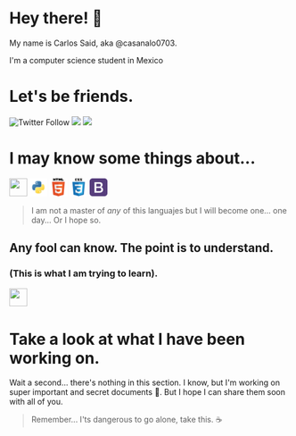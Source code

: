 # Hey there! 👋

My name is Carlos Said, aka @casanalo0703.

I'm a computer science student in Mexico

# Let's be friends.

![Twitter Follow](https://img.shields.io/twitter/follow/carlosaid_0703?color=Blue&label=Follow%20me%21&logo=Twitter&style=for-the-badge)
<a href="https://instagram.com/casanalo_0703"><img src="https://img.shields.io/badge/@casanalo0703%20-%23E4405F.svg?&style=for-the-badge&logo=Instagram&logoColor=white"/></a>
<a href="https://www.linkedin.com/in/carlos-said-nava-2260a11b4/"><img src="https://img.shields.io/badge/Check my profile%20-%2336465D.svg?&style=for-the-badge&logo=Linkedin&logoColor=0077B5"/></a>

# I may know some things about...

<img height="32" width="32" src="https://cdn.jsdelivr.net/npm/simple-icons@v3/icons/java.svg" /> <img height="32" width="32" src="https://raw.githubusercontent.com/github/explore/80688e429a7d4ef2fca1e82350fe8e3517d3494d/topics/python/python.png"/>
<img height="32" width="32" src="https://raw.githubusercontent.com/github/explore/80688e429a7d4ef2fca1e82350fe8e3517d3494d/topics/html/html.png"/>
<img height="32" width="32" src="https://raw.githubusercontent.com/github/explore/80688e429a7d4ef2fca1e82350fe8e3517d3494d/topics/css/css.png"/>
<img height="32" width="32" src="https://raw.githubusercontent.com/github/explore/80688e429a7d4ef2fca1e82350fe8e3517d3494d/topics/bootstrap/bootstrap.png"/>

> I am not a master of *any* of this languajes but I will become one... one day... Or I hope so.

## Any fool can know. The point is to understand. 
### (This is what I am trying to learn).


<img height="32" width="32" src="https://cdn.jsdelivr.net/npm/simple-icons@v3/icons/javascript.svg"/>

# Take a look at what I have been working on.

Wait a second... there's nothing in this section. I know, but I'm working on super important and secret documents 🤫. But I hope I can share them soon with all of you.

> Remember... I'ts dangerous to go alone, take this. ☕
